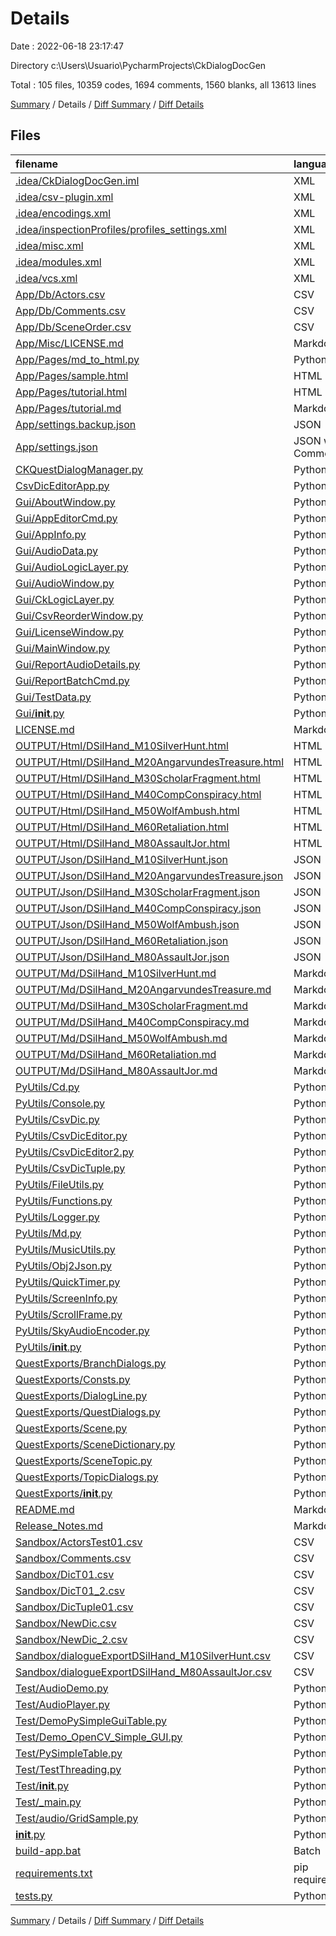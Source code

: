 # Details

Date : 2022-06-18 23:17:47

Directory c:\\Users\\Usuario\\PycharmProjects\\CkDialogDocGen

Total : 105 files,  10359 codes, 1694 comments, 1560 blanks, all 13613 lines

[Summary](results.md) / Details / [Diff Summary](diff.md) / [Diff Details](diff-details.md)

## Files
| filename | language | code | comment | blank | total |
| :--- | :--- | ---: | ---: | ---: | ---: |
| [.idea/CkDialogDocGen.iml](/.idea/CkDialogDocGen.iml) | XML | 10 | 0 | 0 | 10 |
| [.idea/csv-plugin.xml](/.idea/csv-plugin.xml) | XML | 86 | 0 | 0 | 86 |
| [.idea/encodings.xml](/.idea/encodings.xml) | XML | 6 | 0 | 0 | 6 |
| [.idea/inspectionProfiles/profiles_settings.xml](/.idea/inspectionProfiles/profiles_settings.xml) | XML | 6 | 0 | 0 | 6 |
| [.idea/misc.xml](/.idea/misc.xml) | XML | 4 | 0 | 0 | 4 |
| [.idea/modules.xml](/.idea/modules.xml) | XML | 8 | 0 | 0 | 8 |
| [.idea/vcs.xml](/.idea/vcs.xml) | XML | 6 | 0 | 0 | 6 |
| [App/Db/Actors.csv](/App/Db/Actors.csv) | CSV | 15 | 0 | 1 | 16 |
| [App/Db/Comments.csv](/App/Db/Comments.csv) | CSV | 105 | 0 | 1 | 106 |
| [App/Db/SceneOrder.csv](/App/Db/SceneOrder.csv) | CSV | 6 | 0 | 1 | 7 |
| [App/Misc/LICENSE.md](/App/Misc/LICENSE.md) | Markdown | 17 | 0 | 5 | 22 |
| [App/Pages/md_to_html.py](/App/Pages/md_to_html.py) | Python | 8 | 0 | 1 | 9 |
| [App/Pages/sample.html](/App/Pages/sample.html) | HTML | 10 | 0 | 1 | 11 |
| [App/Pages/tutorial.html](/App/Pages/tutorial.html) | HTML | 176 | 0 | 2 | 178 |
| [App/Pages/tutorial.md](/App/Pages/tutorial.md) | Markdown | 93 | 0 | 85 | 178 |
| [App/settings.backup.json](/App/settings.backup.json) | JSON | 10 | 0 | 0 | 10 |
| [App/settings.json](/App/settings.json) | JSON with Comments | 12 | 0 | 0 | 12 |
| [CKQuestDialogManager.py](/CKQuestDialogManager.py) | Python | 22 | 4 | 6 | 32 |
| [CsvDicEditorApp.py](/CsvDicEditorApp.py) | Python | 18 | 0 | 3 | 21 |
| [Gui/AboutWindow.py](/Gui/AboutWindow.py) | Python | 54 | 1 | 7 | 62 |
| [Gui/AppEditorCmd.py](/Gui/AppEditorCmd.py) | Python | 14 | 0 | 6 | 20 |
| [Gui/AppInfo.py](/Gui/AppInfo.py) | Python | 124 | 4 | 17 | 145 |
| [Gui/AudioData.py](/Gui/AudioData.py) | Python | 106 | 23 | 18 | 147 |
| [Gui/AudioLogicLayer.py](/Gui/AudioLogicLayer.py) | Python | 480 | 134 | 34 | 648 |
| [Gui/AudioWindow.py](/Gui/AudioWindow.py) | Python | 354 | 92 | 30 | 476 |
| [Gui/CkLogicLayer.py](/Gui/CkLogicLayer.py) | Python | 278 | 14 | 23 | 315 |
| [Gui/CsvReorderWindow.py](/Gui/CsvReorderWindow.py) | Python | 118 | 5 | 15 | 138 |
| [Gui/LicenseWindow.py](/Gui/LicenseWindow.py) | Python | 57 | 1 | 7 | 65 |
| [Gui/MainWindow.py](/Gui/MainWindow.py) | Python | 110 | 23 | 3 | 136 |
| [Gui/ReportAudioDetails.py](/Gui/ReportAudioDetails.py) | Python | 129 | 89 | 13 | 231 |
| [Gui/ReportBatchCmd.py](/Gui/ReportBatchCmd.py) | Python | 48 | 116 | 9 | 173 |
| [Gui/TestData.py](/Gui/TestData.py) | Python | 75 | 0 | 8 | 83 |
| [Gui/__init__.py](/Gui/__init__.py) | Python | 0 | 0 | 1 | 1 |
| [LICENSE.md](/LICENSE.md) | Markdown | 17 | 0 | 5 | 22 |
| [OUTPUT/Html/DSilHand_M10SilverHunt.html](/OUTPUT/Html/DSilHand_M10SilverHunt.html) | HTML | 223 | 0 | 2 | 225 |
| [OUTPUT/Html/DSilHand_M20AngarvundesTreasure.html](/OUTPUT/Html/DSilHand_M20AngarvundesTreasure.html) | HTML | 134 | 0 | 2 | 136 |
| [OUTPUT/Html/DSilHand_M30ScholarFragment.html](/OUTPUT/Html/DSilHand_M30ScholarFragment.html) | HTML | 159 | 0 | 2 | 161 |
| [OUTPUT/Html/DSilHand_M40CompConspiracy.html](/OUTPUT/Html/DSilHand_M40CompConspiracy.html) | HTML | 142 | 0 | 2 | 144 |
| [OUTPUT/Html/DSilHand_M50WolfAmbush.html](/OUTPUT/Html/DSilHand_M50WolfAmbush.html) | HTML | 81 | 0 | 2 | 83 |
| [OUTPUT/Html/DSilHand_M60Retaliation.html](/OUTPUT/Html/DSilHand_M60Retaliation.html) | HTML | 183 | 0 | 2 | 185 |
| [OUTPUT/Html/DSilHand_M80AssaultJor.html](/OUTPUT/Html/DSilHand_M80AssaultJor.html) | HTML | 297 | 0 | 2 | 299 |
| [OUTPUT/Json/DSilHand_M10SilverHunt.json](/OUTPUT/Json/DSilHand_M10SilverHunt.json) | JSON | 535 | 0 | 0 | 535 |
| [OUTPUT/Json/DSilHand_M20AngarvundesTreasure.json](/OUTPUT/Json/DSilHand_M20AngarvundesTreasure.json) | JSON | 212 | 0 | 0 | 212 |
| [OUTPUT/Json/DSilHand_M30ScholarFragment.json](/OUTPUT/Json/DSilHand_M30ScholarFragment.json) | JSON | 310 | 0 | 0 | 310 |
| [OUTPUT/Json/DSilHand_M40CompConspiracy.json](/OUTPUT/Json/DSilHand_M40CompConspiracy.json) | JSON | 229 | 0 | 0 | 229 |
| [OUTPUT/Json/DSilHand_M50WolfAmbush.json](/OUTPUT/Json/DSilHand_M50WolfAmbush.json) | JSON | 41 | 0 | 0 | 41 |
| [OUTPUT/Json/DSilHand_M60Retaliation.json](/OUTPUT/Json/DSilHand_M60Retaliation.json) | JSON | 412 | 0 | 0 | 412 |
| [OUTPUT/Json/DSilHand_M80AssaultJor.json](/OUTPUT/Json/DSilHand_M80AssaultJor.json) | JSON | 922 | 0 | 0 | 922 |
| [OUTPUT/Md/DSilHand_M10SilverHunt.md](/OUTPUT/Md/DSilHand_M10SilverHunt.md) | Markdown | 153 | 0 | 165 | 318 |
| [OUTPUT/Md/DSilHand_M20AngarvundesTreasure.md](/OUTPUT/Md/DSilHand_M20AngarvundesTreasure.md) | Markdown | 65 | 0 | 62 | 127 |
| [OUTPUT/Md/DSilHand_M30ScholarFragment.md](/OUTPUT/Md/DSilHand_M30ScholarFragment.md) | Markdown | 91 | 0 | 95 | 186 |
| [OUTPUT/Md/DSilHand_M40CompConspiracy.md](/OUTPUT/Md/DSilHand_M40CompConspiracy.md) | Markdown | 71 | 0 | 64 | 135 |
| [OUTPUT/Md/DSilHand_M50WolfAmbush.md](/OUTPUT/Md/DSilHand_M50WolfAmbush.md) | Markdown | 15 | 0 | 16 | 31 |
| [OUTPUT/Md/DSilHand_M60Retaliation.md](/OUTPUT/Md/DSilHand_M60Retaliation.md) | Markdown | 110 | 0 | 114 | 224 |
| [OUTPUT/Md/DSilHand_M80AssaultJor.md](/OUTPUT/Md/DSilHand_M80AssaultJor.md) | Markdown | 187 | 0 | 201 | 388 |
| [PyUtils/Cd.py](/PyUtils/Cd.py) | Python | 12 | 5 | 6 | 23 |
| [PyUtils/Console.py](/PyUtils/Console.py) | Python | 40 | 0 | 13 | 53 |
| [PyUtils/CsvDic.py](/PyUtils/CsvDic.py) | Python | 78 | 28 | 12 | 118 |
| [PyUtils/CsvDicEditor.py](/PyUtils/CsvDicEditor.py) | Python | 250 | 33 | 27 | 310 |
| [PyUtils/CsvDicEditor2.py](/PyUtils/CsvDicEditor2.py) | Python | 237 | 17 | 22 | 276 |
| [PyUtils/CsvDicTuple.py](/PyUtils/CsvDicTuple.py) | Python | 163 | 85 | 19 | 267 |
| [PyUtils/FileUtils.py](/PyUtils/FileUtils.py) | Python | 40 | 29 | 12 | 81 |
| [PyUtils/Functions.py](/PyUtils/Functions.py) | Python | 10 | 1 | 7 | 18 |
| [PyUtils/Logger.py](/PyUtils/Logger.py) | Python | 38 | 19 | 3 | 60 |
| [PyUtils/Md.py](/PyUtils/Md.py) | Python | 17 | 65 | 6 | 88 |
| [PyUtils/MusicUtils.py](/PyUtils/MusicUtils.py) | Python | 60 | 56 | 16 | 132 |
| [PyUtils/Obj2Json.py](/PyUtils/Obj2Json.py) | Python | 88 | 16 | 17 | 121 |
| [PyUtils/QuickTimer.py](/PyUtils/QuickTimer.py) | Python | 10 | 0 | 8 | 18 |
| [PyUtils/ScreenInfo.py](/PyUtils/ScreenInfo.py) | Python | 17 | 0 | 7 | 24 |
| [PyUtils/ScrollFrame.py](/PyUtils/ScrollFrame.py) | Python | 56 | 7 | 15 | 78 |
| [PyUtils/SkyAudioEncoder.py](/PyUtils/SkyAudioEncoder.py) | Python | 181 | 91 | 27 | 299 |
| [PyUtils/__init__.py](/PyUtils/__init__.py) | Python | 0 | 0 | 1 | 1 |
| [QuestExports/BranchDialogs.py](/QuestExports/BranchDialogs.py) | Python | 43 | 20 | 10 | 73 |
| [QuestExports/Consts.py](/QuestExports/Consts.py) | Python | 52 | 8 | 9 | 69 |
| [QuestExports/DialogLine.py](/QuestExports/DialogLine.py) | Python | 49 | 72 | 13 | 134 |
| [QuestExports/QuestDialogs.py](/QuestExports/QuestDialogs.py) | Python | 356 | 174 | 20 | 550 |
| [QuestExports/Scene.py](/QuestExports/Scene.py) | Python | 325 | 151 | 26 | 502 |
| [QuestExports/SceneDictionary.py](/QuestExports/SceneDictionary.py) | Python | 105 | 36 | 10 | 151 |
| [QuestExports/SceneTopic.py](/QuestExports/SceneTopic.py) | Python | 72 | 54 | 19 | 145 |
| [QuestExports/TopicDialogs.py](/QuestExports/TopicDialogs.py) | Python | 46 | 55 | 16 | 117 |
| [QuestExports/__init__.py](/QuestExports/__init__.py) | Python | 0 | 0 | 1 | 1 |
| [README.md](/README.md) | Markdown | 19 | 0 | 10 | 29 |
| [Release_Notes.md](/Release_Notes.md) | Markdown | 4 | 0 | 5 | 9 |
| [Sandbox/ActorsTest01.csv](/Sandbox/ActorsTest01.csv) | CSV | 10 | 0 | 1 | 11 |
| [Sandbox/Comments.csv](/Sandbox/Comments.csv) | CSV | 44 | 0 | 1 | 45 |
| [Sandbox/DicT01.csv](/Sandbox/DicT01.csv) | CSV | 4 | 0 | 0 | 4 |
| [Sandbox/DicT01_2.csv](/Sandbox/DicT01_2.csv) | CSV | 4 | 0 | 0 | 4 |
| [Sandbox/DicTuple01.csv](/Sandbox/DicTuple01.csv) | CSV | 12 | 0 | 1 | 13 |
| [Sandbox/NewDic.csv](/Sandbox/NewDic.csv) | CSV | 2 | 0 | 1 | 3 |
| [Sandbox/NewDic_2.csv](/Sandbox/NewDic_2.csv) | CSV | 4 | 0 | 1 | 5 |
| [Sandbox/dialogueExportDSilHand_M10SilverHunt.csv](/Sandbox/dialogueExportDSilHand_M10SilverHunt.csv) | CSV | 41 | 0 | 1 | 42 |
| [Sandbox/dialogueExportDSilHand_M80AssaultJor.csv](/Sandbox/dialogueExportDSilHand_M80AssaultJor.csv) | CSV | 58 | 0 | 1 | 59 |
| [Test/AudioDemo.py](/Test/AudioDemo.py) | Python | 138 | 13 | 26 | 177 |
| [Test/AudioPlayer.py](/Test/AudioPlayer.py) | Python | 140 | 71 | 43 | 254 |
| [Test/DemoPySimpleGuiTable.py](/Test/DemoPySimpleGuiTable.py) | Python | 65 | 26 | 9 | 100 |
| [Test/Demo_OpenCV_Simple_GUI.py](/Test/Demo_OpenCV_Simple_GUI.py) | Python | 50 | 12 | 13 | 75 |
| [Test/PySimpleTable.py](/Test/PySimpleTable.py) | Python | 43 | 11 | 9 | 63 |
| [Test/TestThreading.py](/Test/TestThreading.py) | Python | 71 | 17 | 26 | 114 |
| [Test/__init__.py](/Test/__init__.py) | Python | 0 | 0 | 1 | 1 |
| [Test/_main.py](/Test/_main.py) | Python | 31 | 3 | 11 | 45 |
| [Test/audio/GridSample.py](/Test/audio/GridSample.py) | Python | 22 | 12 | 12 | 46 |
| [__init__.py](/__init__.py) | Python | 0 | 0 | 1 | 1 |
| [build-app.bat](/build-app.bat) | Batch | 5 | 0 | 0 | 5 |
| [requirements.txt](/requirements.txt) | pip requirements | 54 | 0 | 1 | 55 |
| [tests.py](/tests.py) | Python | 39 | 1 | 11 | 51 |

[Summary](results.md) / Details / [Diff Summary](diff.md) / [Diff Details](diff-details.md)